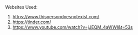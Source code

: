 Websites Used:
1. https://www.thispersondoesnotexist.com/
2. https://tinder.com/
3. https://www.youtube.com/watch?v=jJEQM_4aWWI&t=53s
